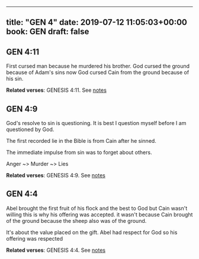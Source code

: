 
---
title: "GEN 4"
date: 2019-07-12 11:05:03+00:00
book: GEN
draft: false
---

## GEN 4:11

First cursed man because he murdered his brother.   God cursed the ground because of Adam's sins now God cursed Cain from the ground because of his sin.

**Related verses**: GENESIS 4:11. See [notes](https://my.bible.com/notes/3206742566847111876)


## GEN 4:9

God's resolve to sin is questioning. It is best I question myself before I am questioned by God.

The first recorded lie in the Bible is from Cain after he sinned. 

The immediate impulse from sin was to forget about others.

Anger ~> Murder ~> Lies

**Related verses**: GENESIS 4:9. See [notes](https://my.bible.com/notes/3206734709472879216)


## GEN 4:4

Abel brought the first fruit of his flock and the best to God but Cain wasn't willing this is why his offering was accepted. it wasn't because Cain brought of the ground because the sheep also was of the ground.

It's about the value placed on the gift. Abel had respect for God so his offering was respected

**Related verses**: GENESIS 4:4. See [notes](https://my.bible.com/notes/3206732111982354990)

